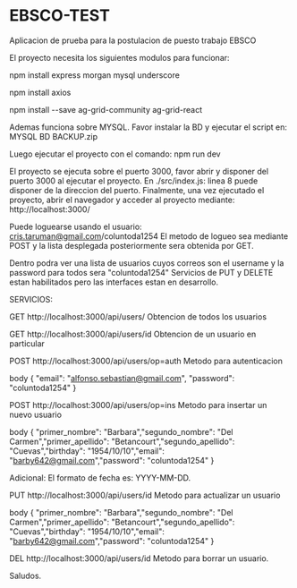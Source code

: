 # EBSCO-TEST
Aplicacion de prueba para la postulacion de puesto trabajo EBSCO

El proyecto necesita los siguientes modulos para funcionar:

npm install express morgan mysql underscore

npm install axios

npm install --save ag-grid-community ag-grid-react

Ademas funciona sobre MYSQL.
Favor instalar la BD y ejecutar el script en:
MYSQL BD BACKUP.zip

Luego ejecutar el proyecto con el comando:
npm run dev

El proyecto se ejecuta sobre el puerto 3000, favor abrir y disponer del puerto 3000 al ejecutar el proyecto.
En ./src/index.js: linea 8 puede disponer de la direccion del puerto.
Finalmente, una vez ejecutado el proyecto, abrir el navegador y acceder al proyecto mediante:
http://localhost:3000/

Puede loguearse usando el usuario:
cris.taruman@gmail.com/coluntoda1254
El metodo de logueo sea mediante POST y la lista desplegada posteriormente sera obtenida por GET.

Dentro podra ver una lista de usuarios cuyos correos son el username y la password para todos sera "coluntoda1254"
Servicios de PUT y DELETE estan habilitados pero las interfaces estan en desarrollo.

SERVICIOS:

GET   http://localhost:3000/api/users/            Obtencion de todos los usuarios

GET   http://localhost:3000/api/users/id          Obtencion de un usuario en particular

POST  http://localhost:3000/api/users/op=auth     Metodo para autenticacion

body { "email": "alfonso.sebastian@gmail.com", "password": "coluntoda1254" }

POST  http://localhost:3000/api/users/op=ins      Metodo para insertar un nuevo usuario

body { "primer_nombre": "Barbara","segundo_nombre": "Del Carmen","primer_apellido": "Betancourt","segundo_apellido": "Cuevas","birthday": "1954/10/10","email": "barby642@gmail.com","password": "coluntoda1254" }

Adicional: El formato de fecha es: YYYY-MM-DD.

PUT   http://localhost:3000/api/users/id          Metodo para actualizar un usuario

body { "primer_nombre": "Barbara","segundo_nombre": "Del Carmen","primer_apellido": "Betancourt","segundo_apellido": "Cuevas","birthday": "1954/10/10","email": "barby642@gmail.com","password": "coluntoda1254" }

DEL  http://localhost:3000/api/users/id           Metodo para borrar un usuario.

Saludos.
